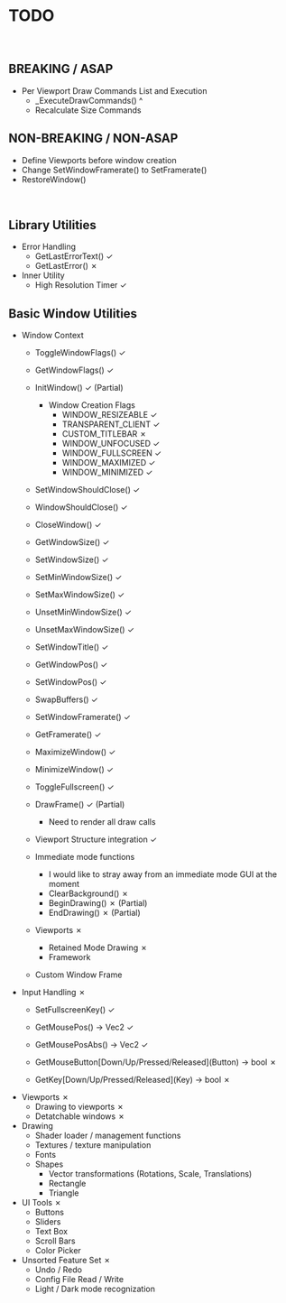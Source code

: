 # TODO
<!-- ✓ in vim: Insert + <C-v> + u + 2713-->
<!-- ✗ in vim: Insert + <C-v> + u + 2717-->

<br/>

## BREAKING / ASAP

- Per Viewport Draw Commands List and Execution
    - _ExecuteDrawCommands() ^
    - Recalculate Size Commands

## NON-BREAKING / NON-ASAP

- Define Viewports before window creation
- Change SetWindowFramerate() to SetFramerate()
- RestoreWindow()

<br/>

## Library Utilities

- Error Handling
    - GetLastErrorText() ✓
    - GetLastError() ✗
- Inner Utility
    - High Resolution Timer ✓

## Basic Window Utilities

- Window Context
    - ToggleWindowFlags() ✓
    - GetWindowFlags() ✓
    - InitWindow() ✓ (Partial)
        - Window Creation Flags
            - WINDOW_RESIZEABLE ✓
            - TRANSPARENT_CLIENT ✓
            - CUSTOM_TITLEBAR ✗
            - WINDOW_UNFOCUSED ✓
            - WINDOW_FULLSCREEN ✓
            - WINDOW_MAXIMIZED ✓
            - WINDOW_MINIMIZED ✓
    - SetWindowShouldClose() ✓
    - WindowShouldClose() ✓
    - CloseWindow() ✓
    - GetWindowSize() ✓
    - SetWindowSize() ✓
    - SetMinWindowSize() ✓
    - SetMaxWindowSize() ✓
    - UnsetMinWindowSize() ✓
    - UnsetMaxWindowSize() ✓
    - SetWindowTitle() ✓
    - GetWindowPos() ✓
    - SetWindowPos() ✓
    - SwapBuffers() ✓
    - SetWindowFramerate() ✓
    - GetFramerate() ✓
    - MaximizeWindow() ✓
    - MinimizeWindow() ✓
    - ToggleFullscreen() ✓
    - DrawFrame() ✓ (Partial)
        - Need to render all draw calls
    - Viewport Structure integration ✓

    - Immediate mode functions
        - I would like to stray away from an immediate mode GUI at the moment
        - ClearBackground() ✗
        - BeginDrawing() ✗ (Partial)
        - EndDrawing() ✗ (Partial)
    - Viewports ✗
        - Retained Mode Drawing ✗
        - Framework
    - Custom Window Frame
- Input Handling ✗
    - SetFullscreenKey() ✓
    - GetMousePos() -> Vec2 ✓
    - GetMousePosAbs() -> Vec2 ✓

    - GetMouseButton\[Down/Up/Pressed/Released\](Button) -> bool ✗
    - GetKey\[Down/Up/Pressed/Released\](Key) -> bool ✗
- Viewports ✗
    - Drawing to viewports ✗
    - Detatchable windows ✗
- Drawing
    - Shader loader / management functions
    - Textures / texture manipulation
    - Fonts
    - Shapes
        - Vector transformations (Rotations, Scale, Translations)
        - Rectangle
        - Triangle
- UI Tools ✗
    - Buttons
    - Sliders
    - Text Box
    - Scroll Bars
    - Color Picker
- Unsorted Feature Set ✗
    - Undo / Redo
    - Config File Read / Write
    - Light / Dark mode recognization
